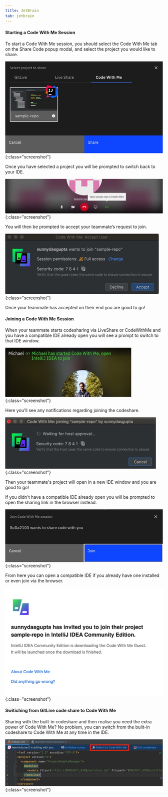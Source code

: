 ```yaml
---
title: JetBrain
tab: jetbrain
---
```


#### Starting a Code With Me Session 

To start a Code With Me session, you should select the Code With Me tab on the Share Code popup modal, and select the project you would like to share. 

![Start Code With Me](/uploads/codeshare-start-codewithme.jpg "Start Code With Me"){:class="screenshot"}

Once you have selected a project you will be prompted to switch back to your IDE.

![Code With Me Open Repo](/uploads/codewithme-open-repo.jpg "Code With Me Open Repo"){:class="screenshot"}

You will then be prompted to accept your teammate’s request to join.

![Code With Me Accept User](/uploads/codeshare-codewithme-accept-user.jpg "Code With Me Accept User"){:class="screenshot"}


 Once your teammate has accepted on their end you are good to go!

#### Joining a Code With Me Session 

When your teammate starts codesharing via LiveShare or CodeWithMe and you have a compatible IDE already open you will see a prompt to switch to that IDE window.

![Code With Me Open Editor](/uploads/codeshare-codewithme-open-editor.jpg "Code With Me Open Editor"){:class="screenshot"}


Here you'll see any notifications regarding joining the codeshare.

![Code With Me Join Collab](/uploads/codeshare-codewithme-waiting-for-approval.jpg "Code With Me Join Collab"){:class="screenshot"}


Then your teammate's project will open in a new IDE window and you are good to go!

If you didn't have a compatible IDE already open you will be prompted to open the sharing link in the browser instead.

![Accept Code With Me](/uploads/codeshare-accept-codewithme.jpg "Accept Code With Me"){:class="screenshot"}


From here you can open a compatible IDE if you already have one installed or even join via the browser.

![Code With Me Confirmation](/uploads/codeshare-codewithme-confirmation.jpg "Code With Me Confirmation"){:class="screenshot"}

#### Switiching from GitLive code share to Code With Me

Sharing with the built-in codeshare and then realise you need the extra power of Code With Me? No problem, you can switch from the built-in codeshare to Code With Me at any time in the IDE.

![Codeshare Code With Me](/uploads/codeshare-codewithme-session.jpeg "Codeshare Code With Me"){:class="screenshot"}
